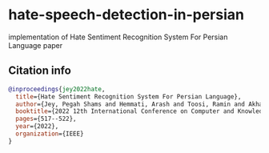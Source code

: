 # hate-speech-detection-in-persian
implementation of Hate Sentiment Recognition System For Persian Language paper
## Citation info
```bibtex
@inproceedings{jey2022hate,
  title={Hate Sentiment Recognition System For Persian Language},
  author={Jey, Pegah Shams and Hemmati, Arash and Toosi, Ramin and Akhaee, Mohammad Ali},
  booktitle={2022 12th International Conference on Computer and Knowledge Engineering (ICCKE)},
  pages={517--522},
  year={2022},
  organization={IEEE}
}
```

